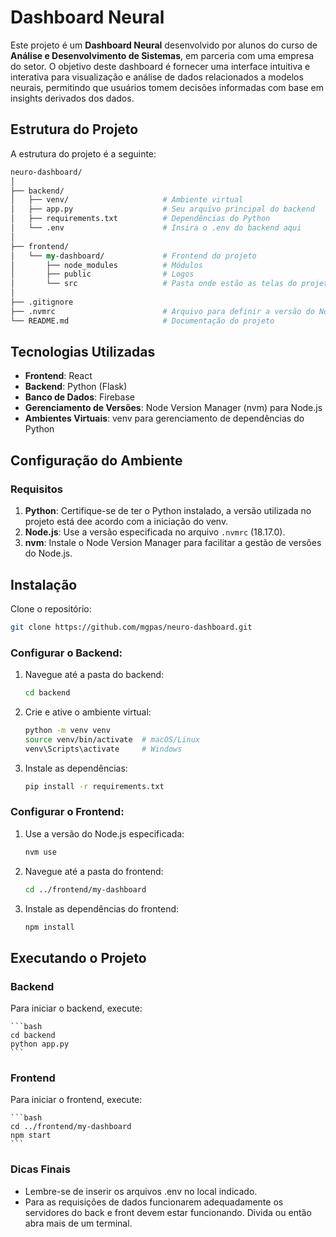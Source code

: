 # Dashboard Neural

Este projeto é um **Dashboard Neural** desenvolvido por alunos do curso de **Análise e Desenvolvimento de Sistemas**, em parceria com uma empresa do setor. O objetivo deste dashboard é fornecer uma interface intuitiva e interativa para visualização e análise de dados relacionados a modelos neurais, permitindo que usuários tomem decisões informadas com base em insights derivados dos dados.

## Estrutura do Projeto

A estrutura do projeto é a seguinte:
```perl
neuro-dashboard/
│
├── backend/
│   ├── venv/                     # Ambiente virtual
│   ├── app.py                    # Seu arquivo principal do backend
│   ├── requirements.txt          # Dependências do Python
│   └── .env                      # Insira o .env do backend aqui
│
├── frontend/
│   └── my-dashboard/             # Frontend do projeto
│       ├── node_modules          # Módulos
│       ├── public                # Logos
│       └── src                   # Pasta onde estão as telas do projeto, insira o .env do frontend aqui
│
├── .gitignore                      
├── .nvmrc                        # Arquivo para definir a versão do Node.js
└── README.md                     # Documentação do projeto

```

## Tecnologias Utilizadas

- **Frontend**: React
- **Backend**: Python (Flask)
- **Banco de Dados**: Firebase
- **Gerenciamento de Versões**: Node Version Manager (nvm) para Node.js
- **Ambientes Virtuais**: venv para gerenciamento de dependências do Python

## Configuração do Ambiente

### Requisitos

1. **Python**: Certifique-se de ter o Python instalado, a versão utilizada no projeto está dee acordo com a iniciação do venv.
2. **Node.js**: Use a versão especificada no arquivo `.nvmrc` (18.17.0).
3. **nvm**: Instale o Node Version Manager para facilitar a gestão de versões do Node.js.

## Instalação

Clone o repositório:

   ```bash
   git clone https://github.com/mgpas/neuro-dashboard.git
   ```

### Configurar o Backend:

1. Navegue até a pasta do backend:

    ```bash 
    cd backend
    ```

2. Crie e ative o ambiente virtual:

    ```bash
    python -m venv venv
    source venv/bin/activate  # macOS/Linux
    venv\Scripts\activate     # Windows
    ```

3. Instale as dependências:

    ```bash
    pip install -r requirements.txt
    ```

### Configurar o Frontend:

1. Use a versão do Node.js especificada:

    ```bash
    nvm use
    ```

1. Navegue até a pasta do frontend:

    ```bash
    cd ../frontend/my-dashboard
    ```

3. Instale as dependências do frontend:

    ```bash
    npm install
    ```

## Executando o Projeto
### Backend
Para iniciar o backend, execute:

    ```bash
    cd backend
    python app.py
    ```

### Frontend
Para iniciar o frontend, execute:

    ```bash
    cd ../frontend/my-dashboard
    npm start
    ```

### Dicas Finais
- Lembre-se de inserir os arquivos .env no local indicado.
- Para as requisições de dados funcionarem adequadamente os servidores do back e front devem estar funcionando. Divida ou então abra mais de um terminal.
